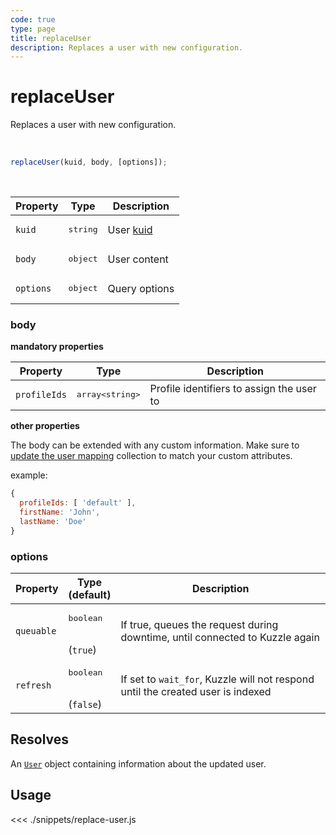 ```yaml
---
code: true
type: page
title: replaceUser
description: Replaces a user with new configuration.
---
```


# replaceUser

Replaces a user with new configuration.

<br />

```js
replaceUser(kuid, body, [options]);
```

<br />

| Property | Type | Description |
|--- |--- |--- |
| `kuid` | <pre>string</pre> | User [kuid](/core/2/guides/essentials/user-authentication#kuzzle-user-identifier-kuid) |
| `body` | <pre>object</pre> | User content |
| `options` | <pre>object</pre> | Query options |

### body

**mandatory properties**

| Property | Type | Description |
| --- | --- | --- |
| `profileIds` | <pre>array&lt;string&gt;</pre> | Profile identifiers to assign the user to |

**other properties**

The body can be extended with any custom information. 
Make sure to [update the user mapping](/sdk/js/7/controllers/security/update-user-mapping) collection to match your custom attributes.

example:

```js
{
  profileIds: [ 'default' ],
  firstName: 'John',
  lastName: 'Doe'
}
```

### options

| Property | Type<br />(default) | Description |
| --- | --- | --- |
| `queuable` | <pre>boolean</pre><br />(`true`) | If true, queues the request during downtime, until connected to Kuzzle again |
| `refresh` | <pre>boolean</pre><br />(`false`) | If set to `wait_for`, Kuzzle will not respond until the created user is indexed |

## Resolves

An [`User`](sdk/js/6/core-classes/user/introduction) object containing information about the updated user.

## Usage

<<< ./snippets/replace-user.js
